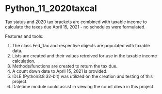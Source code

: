 # Python_11_2020taxcal 

Tax status and 2020 tax brackets are combined with taxable income to calculate the taxes due April 15, 2021 - no schedules were formulated.

 Features and tools: 
 
 1. The class Fed_Tax and respective objects are populated with taxable data. 
 2. Lists are created and their values retreived for use in the taxable income calculation. 
 3. Methods/functions are created to return the tax due.
 4. A count down date to April 15, 2021 is provided. 
 5. IDLE (Python3.8 32-bit) was utilized on the creation and testing of this project.
 6. Datetime module could assist in viewing the count down in this project.

